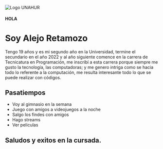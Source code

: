 ![Logo UNAHUR](./assets/UNAHUR.png)

#### HOLA
# Soy Alejo Retamozo

Tengo 19 años y es mi segundo año en la Universidad, termine el secundario en el año 2022 y al año siguiente comence en la carrera de Tecnicatura en Programación, me inscribí a esta carrera porque siempre me gusto la tecnología, las computadoras; y me genero intriga como se hacia todo lo referente a la computación, me resulta interesante todo lo que se puede realizar con códigos.

## Pasatiempos
* Voy al gimnasio en la semana
* Juego con amigos a videojuegos a la noche
* Salgo los findes con amigos
* Hago streams
* Ver peliculas 

## Saludos y exitos en la cursada.
